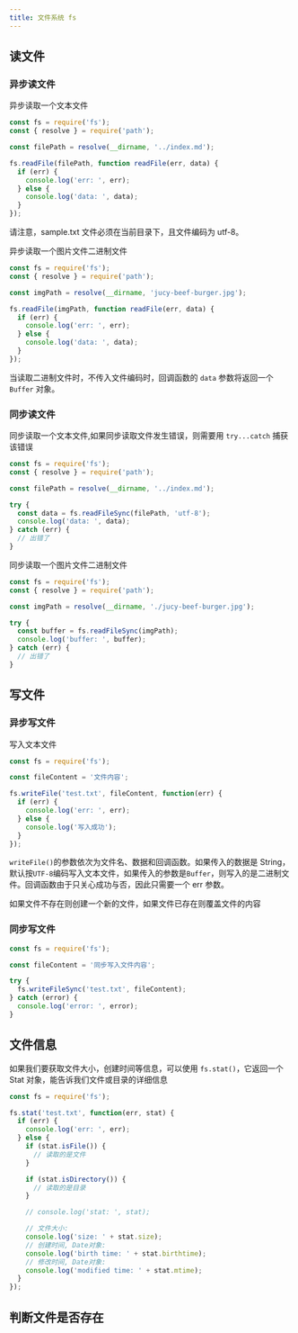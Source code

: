 ```yaml
---
title: 文件系统 fs
---
```


## 读文件

### 异步读文件

异步读取一个文本文件

```js
const fs = require('fs');
const { resolve } = require('path');

const filePath = resolve(__dirname, '../index.md');

fs.readFile(filePath, function readFile(err, data) {
  if (err) {
    console.log('err: ', err);
  } else {
    console.log('data: ', data);
  }
});
```

请注意，sample.txt 文件必须在当前目录下，且文件编码为 utf-8。

异步读取一个图片文件二进制文件

```js
const fs = require('fs');
const { resolve } = require('path');

const imgPath = resolve(__dirname, 'jucy-beef-burger.jpg');

fs.readFile(imgPath, function readFile(err, data) {
  if (err) {
    console.log('err: ', err);
  } else {
    console.log('data: ', data);
  }
});
```

当读取二进制文件时，不传入文件编码时，回调函数的 `data` 参数将返回一个 `Buffer` 对象。

### 同步读文件

同步读取一个文本文件,如果同步读取文件发生错误，则需要用 `try...catch` 捕获该错误

```js
const fs = require('fs');
const { resolve } = require('path');

const filePath = resolve(__dirname, '../index.md');

try {
  const data = fs.readFileSync(filePath, 'utf-8');
  console.log('data: ', data);
} catch (err) {
  // 出错了
}
```

同步读取一个图片文件二进制文件

```js
const fs = require('fs');
const { resolve } = require('path');

const imgPath = resolve(__dirname, './jucy-beef-burger.jpg');

try {
  const buffer = fs.readFileSync(imgPath);
  console.log('buffer: ', buffer);
} catch (err) {
  // 出错了
}
```

## 写文件

### 异步写文件

写入文本文件

```js
const fs = require('fs');

const fileContent = '文件内容';

fs.writeFile('test.txt', fileContent, function(err) {
  if (err) {
    console.log('err: ', err);
  } else {
    console.log('写入成功');
  }
});
```

`writeFile()`的参数依次为文件名、数据和回调函数。如果传入的数据是 String，默认按`UTF-8`编码写入文本文件，如果传入的参数是`Buffer`，则写入的是二进制文件。回调函数由于只关心成功与否，因此只需要一个 err 参数。

如果文件不存在则创建一个新的文件，如果文件已存在则覆盖文件的内容

### 同步写文件

```js
const fs = require('fs');

const fileContent = '同步写入文件内容';

try {
  fs.writeFileSync('test.txt', fileContent);
} catch (error) {
  console.log('error: ', error);
}
```

## 文件信息

如果我们要获取文件大小，创建时间等信息，可以使用 `fs.stat()`，它返回一个 Stat 对象，能告诉我们文件或目录的详细信息

```js
const fs = require('fs');

fs.stat('test.txt', function(err, stat) {
  if (err) {
    console.log('err: ', err);
  } else {
    if (stat.isFile()) {
      // 读取的是文件
    }

    if (stat.isDirectory()) {
      // 读取的是目录
    }

    // console.log('stat: ', stat);

    // 文件大小:
    console.log('size: ' + stat.size);
    // 创建时间, Date对象:
    console.log('birth time: ' + stat.birthtime);
    // 修改时间, Date对象:
    console.log('modified time: ' + stat.mtime);
  }
});
```

## 判断文件是否存在
